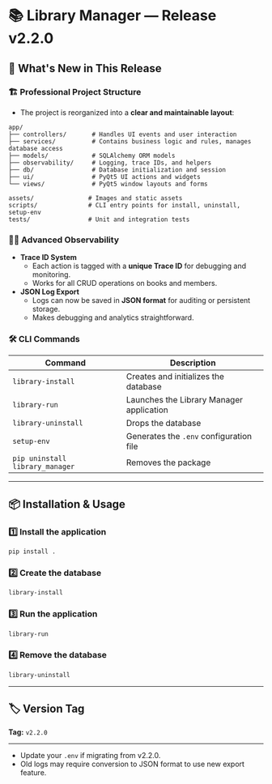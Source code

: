 # 📚 Library Manager — Release v2.2.0

## 🚀 What's New in This Release

### 🏗 Professional Project Structure
- The project is reorganized into a **clear and maintainable layout**:
```
app/
├── controllers/       # Handles UI events and user interaction
├── services/          # Contains business logic and rules, manages database access
├── models/            # SQLAlchemy ORM models
├── observability/     # Logging, trace IDs, and helpers
├── db/                # Database initialization and session
├── ui/                # PyQt5 UI actions and widgets
└── views/             # PyQt5 window layouts and forms

assets/               # Images and static assets
scripts/              # CLI entry points for install, uninstall, setup-env
tests/                # Unit and integration tests
```

### 🕵️‍♂️ Advanced Observability
- **Trace ID System**
  - Each action is tagged with a **unique Trace ID** for debugging and monitoring.
  - Works for all CRUD operations on books and members.
- **JSON Log Export**
  - Logs can now be saved in **JSON format** for auditing or persistent storage.
  - Makes debugging and analytics straightforward.

### 🛠 CLI Commands
| Command                       | Description |
|-------------------------------|-------------|
| `library-install`             | Creates and initializes the database |
| `library-run`                 | Launches the Library Manager application |
| `library-uninstall`           | Drops the database |
| `setup-env`                   | Generates the `.env` configuration file |
| `pip uninstall library_manager` | Removes the package |

---


## 📦 Installation & Usage

### 1️⃣ Install the application
```bash
pip install .
```

### 2️⃣ Create the database
```bash
library-install
```

### 3️⃣ Run the application
```bash
library-run
```

### 4️⃣ Remove the database
```bash
library-uninstall
```

---

## 🏷 Version Tag
**Tag:** `v2.2.0`

---
- Update your `.env` if migrating from v2.2.0.  
- Old logs may require conversion to JSON format to use new export feature.
